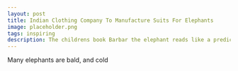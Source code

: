 ```yaml
---
layout: post
title: Indian Clothing Company To Manufacture Suits For Elephants
image: placeholder.png
tags: inspiring
description: The childrens book Barbar the elephant reads like a prediction of the future
---
```


Many elephants are bald, and cold
